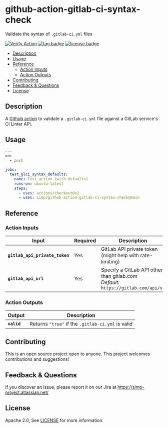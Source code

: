 # github-action-gitlab-ci-syntax-check
Validate the syntax of `.gitlab-ci.yml` files

[![Verify Action](https://github.com/simp/github-action-gitlab-ci-syntax-check/workflows/Verify%20Action/badge.svg)](https://github.com/simp/github-action-gitlab-ci-syntax-check/actions?query=workflow%3A%22Verify+Action%22)
[![tag badge](https://img.shields.io/github/v/tag/simp/github-action-gitlab-ci-syntax-check)](https://github.com/simp/github-action-gitlab-ci-syntax-check/tags)
[![license badge](https://img.shields.io/github/license/simp/github-action-gitlab-ci-syntax-check)](./LICENSE)


<!-- vim-markdown-toc GFM -->

* [Description](#description)
* [Usage](#usage)
* [Reference](#reference)
  * [Action Inputs](#action-inputs)
  * [Action Outputs](#action-outputs)
* [Contributing](#contributing)
* [Feedback & Questions](#feedback--questions)
* [License](#license)

<!-- vim-markdown-toc -->

## Description

A [Github action] to validate a `.gitlab-ci.yml` file against a GitLab
service's CI Linter API.

## Usage

```yaml
---
on:
  - push

jobs:
  test_glci_syntax_defaults:
    name: Test action (with defaults)
    runs-on: ubuntu-latest
    steps:
      - uses: actions/checkout@v2
      - uses: simp/github-action-gitlab-ci-syntax-check@main
```

## Reference

### Action Inputs

<table>
  <thead>
    <tr>
      <th>Input</th>
      <th>Required</th>
      <th>Description</th>
    </tr>
  </thead>

  <tr>
    <td><strong><code>gitlab_api_private_token</code></strong></td>
    <td>Yes</td>
    <td>GitLab API private token (might help with rate-limiting)</td>
  </tr>

  <tr>
    <td><strong><code>gitlab_api_url</code></strong></td>
    <td>Yes</td>
    <td>Specify a GitLab API other than gitlab.com<br /><em>Default:</em> <code>https://gitlab.com/api/v4</code></td>
  </tr>
</table>


### Action Outputs

<table>
  <thead>
    <tr>
      <th>Output</th>
      <th>Description</th>
    </tr>
  </thead>

  <tr>
    <td><strong><code>valid</code></strong></td>
    <td>Returns <code>"true"</code> if the <code>.gitlab-ci.yml</code> is valid</td>
  </tr>
</table>


## Contributing

This is an open source project open to anyone. This project welcomes
contributions and suggestions!

## Feedback & Questions

If you discover an issue, please report it on our Jira at
https://simp-project.atlassian.net/

## License

Apache 2.0, See [LICENSE](https://github.com/simp/github-action-gitlab-ci-syntax-check/blob/main/LICENSE.md) for more information.

[GitHub action]: https://github.com/features/actions
